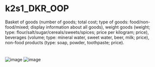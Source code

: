 # k2s1_DKR_OOP
Basket of goods (number of goods; total cost; type of goods: food/non-food/mixed; display
information about all goods), weight goods (weight; type: flour/salt/sugar/cereals/sweets/spices;
price per kilogram; price), beverages (volume; type: mineral water, sweet water, beer, milk; price),
non-food products (type: soap, powder, toothpaste; price).
#
![image](https://github.com/Dan-live/k2s1_DKR_OOP/assets/109356212/74a6e7c5-0071-41ad-8f33-77c6262dd943)
![image](https://github.com/Dan-live/k2s1_DKR_OOP/assets/109356212/21d7f9b1-a3b7-402b-aaff-53d773569049)
